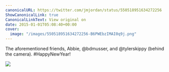 ```yaml
---
canonicalURL: https://twitter.com/jmjordan/status/550518951634272256
ShowCanonicalLink: true
CanonicalLinkText: View original on
date: 2015-01-01T05:08:40+00:00
cover:
  image: "/images/550518951634272256-B6PWEbzIMAI0q9j.png"
---
```

The aforementioned friends, Abbie, @bdmusser, and @tylerskippy (behind the camera). #HappyNewYear!

![](/images/550518951634272256-B6PWEbzIMAI0q9j.png)